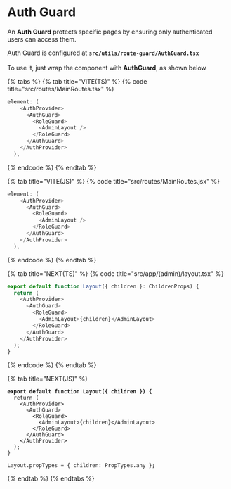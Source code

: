 # Auth Guard

An **Auth Guard** protects specific pages by ensuring only authenticated users can access them.

Auth Guard is configured at **`src/utils/route-guard/AuthGuard.tsx`**\
\
To use it, just wrap the component with **AuthGuard**, as shown below

{% tabs %}
{% tab title="VITE(TS)" %}
{% code title="src/routes/MainRoutes.tsx" %}
```typescript
element: (
    <AuthProvider>
      <AuthGuard>
        <RoleGuard>
          <AdminLayout />
        </RoleGuard>
      </AuthGuard>
    </AuthProvider>
  ),
```
{% endcode %}
{% endtab %}

{% tab title="VITE(JS)" %}
{% code title="src/routes/MainRoutes.jsx" %}
```typescript
element: (
    <AuthProvider>
      <AuthGuard>
        <RoleGuard>
          <AdminLayout />
        </RoleGuard>
      </AuthGuard>
    </AuthProvider>
  ),
```
{% endcode %}
{% endtab %}

{% tab title="NEXT(TS)" %}
{% code title="src/app/(admin)/layout.tsx" %}
```typescript
export default function Layout({ children }: ChildrenProps) {
  return (
    <AuthProvider>
      <AuthGuard>
        <RoleGuard>
          <AdminLayout>{children}</AdminLayout>
        </RoleGuard>
      </AuthGuard>
    </AuthProvider>
  );
}
```
{% endcode %}
{% endtab %}

{% tab title="NEXT(JS)" %}
<pre class="language-javascript" data-title="src/app/(admin)/layout.jsx"><code class="lang-javascript"><strong>export default function Layout({ children }) {
</strong>  return (
    &#x3C;AuthProvider>
      &#x3C;AuthGuard>
        &#x3C;RoleGuard>
          &#x3C;AdminLayout>{children}&#x3C;/AdminLayout>
        &#x3C;/RoleGuard>
      &#x3C;/AuthGuard>
    &#x3C;/AuthProvider>
  );
}

Layout.propTypes = { children: PropTypes.any };
</code></pre>
{% endtab %}
{% endtabs %}
